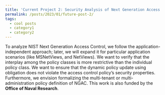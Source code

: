 ```yaml
---
title: 'Current Project 2: Security Analysis of Next Generation Access Control'
permalink: /posts/2023/01/future-post-2/
tags:
  - cool posts
  - category1
  - category2
---
```


To analyze NIST Next Generation Access Control, we follow the application-independent approach; later, we will expand it for particular application scenarios (like MSNetViews, and NetViews). We want to verify that the interplay among the policy classes is more restrictive than the individual policy class. We want to ensure that the dynamic policy update using obligation does not violate the access control policy’s security properties. Furthermore, we envision formalizing the multi-tenant or multi-administration policy definition of NGAC. This work is also funded by the **Office of Naval Research**.

